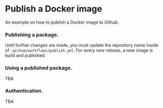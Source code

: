 # Publish a Docker image

An example on how to publish a Docker image to Github.

### Publishing a package.

Until further changes are made, you must update the repository name inside of `.github/workflows/publish.yml`. For every new release, a new image is build and published.

### Using a published package.

TBA

### Authentication.

TBA
